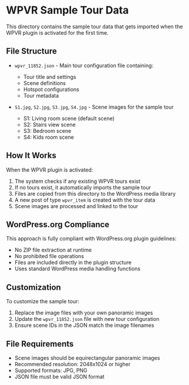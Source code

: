 # WPVR Sample Tour Data

This directory contains the sample tour data that gets imported when the WPVR plugin is activated for the first time.

## File Structure

- `wpvr_11852.json` - Main tour configuration file containing:
  - Tour title and settings
  - Scene definitions
  - Hotspot configurations
  - Tour metadata

- `S1.jpg`, `S2.jpg`, `S3.jpg`, `S4.jpg` - Scene images for the sample tour
  - S1: Living room scene (default scene)
  - S2: Stairs view scene
  - S3: Bedroom scene
  - S4: Kids room scene

## How It Works

When the WPVR plugin is activated:

1. The system checks if any existing WPVR tours exist
2. If no tours exist, it automatically imports the sample tour
3. Files are copied from this directory to the WordPress media library
4. A new post of type `wpvr_item` is created with the tour data
5. Scene images are processed and linked to the tour

## WordPress.org Compliance

This approach is fully compliant with WordPress.org plugin guidelines:
- No ZIP file extraction at runtime
- No prohibited file operations
- Files are included directly in the plugin structure
- Uses standard WordPress media handling functions

## Customization

To customize the sample tour:
1. Replace the image files with your own panoramic images
2. Update the `wpvr_11852.json` file with new tour configuration
3. Ensure scene IDs in the JSON match the image filenames

## File Requirements

- Scene images should be equirectangular panoramic images
- Recommended resolution: 2048x1024 or higher
- Supported formats: JPG, PNG
- JSON file must be valid JSON format

